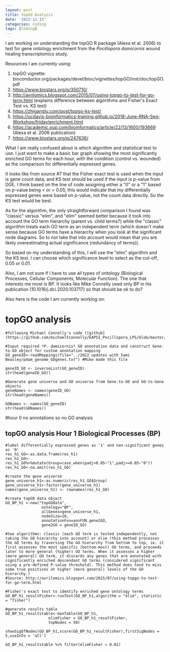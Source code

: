 ```yaml
---
layout: post
title: topGO Analysis
date: '2022-11-15'
categories: Coding
tags: [Coding]
---
```


I am working on understanding the topGO R package (Alexa et al. 2006) to test for gene ontology enrichment from the *Pocillopora damicornis* wound healing transcriptomics study.

Resources I am currently using:
1. topGO vignette: bioconductor.org/packages/devel/bioc/vignettes/topGO/inst/doc/topGO.pdf
2. https://www.biostars.org/p/350710/
3. http://avrilomics.blogspot.com/2015/07/using-topgo-to-test-for-go-term.html (explains difference between algorithms and Fisher's Exact Test vs. KS test)
4. https://zhiganglu.com/post/topgo-ks-test/
5. https://ucdavis-bioinformatics-training.github.io/2018-June-RNA-Seq-Workshop/friday/enrichment.html
6. https://academic.oup.com/bioinformatics/article/22/13/1600/193669 (Alexa et al. 2006 publication)
7. https://www.biostars.org/p/247636/

What I am really confused about is which algorithm and statistical test to use. I just want to make a basic bar graph showing the most significantly enriched GO terms for each hour, with the condition (control vs. wounded) as the comparison for differentially expressed genes.

It looks like from source #7 that the Fisher exact test is used when the input is gene count data, and KS test should be used if the input is p-value from DGE. I think based on the line of code assigning either a "0" or a "1" based on p-value being < or > 0.05, this would indicate that my differentially expressed genes were based on p-value, not the count data directly. So the KS test would be best. 

As for the algorithm, the only straightforward comparison I found was "classic" versus "elim", and "elim" seemed better because it took into account the GO term hierarchy (parent vs. child terms?) while the "classic" algorithm treats each GO term as an independent term (which doesn't make sense because GO terms have a hierarchy when you look at the significant node diagrams. So to not take that into account would mean that you are likely overestimating actual significance (redundancy of terms)). 

So based on my understanding of this, I will use the "elim" algorithm and the KS test. I can choose which significance level to select as the cut-off, 0.05 or 0.01. 

Also, I am not sure if I have to use all types of ontology (Biological Processes, Cellular Components, Molecular Function). The one that interests me most is BP. It looks like Mike Connelly used only BP in his publication (10.1016/j.dci.2020.103717) so that should be ok to do?

Also here is the code I am currently working on:

# topGO analysis
```{r}
#following Michael Connelly's code ([github](https://github.com/michaeltconnelly/EAPSI_Pocillopora_LPS/blob/master/Rmd/LPS_topGO_DESeq2_Pdam.Rmd))

#Input required *P. damicornis* GO annotation data and construct Gene-to-GO object for custom annotation mapping
GO_geneID<-readMappings(file="../2022 updates with Sami Beasley/pdam_genome_GOgenes.txt") #Mike made this file

geneID_GO <- inverseList(GO_geneID)
str(head(geneID_GO))

#Generate gene universe and GO universe from Gene-to-GO and GO-to-Gene objects
geneNames <- names(geneID_GO)
str(head(geneNames))

GONames <- names(GO_geneID)
str(head(GONames))
```

#hour 0 no annotations so no GO analysis

## topGO analysis Hour 1 Biological Processes (BP)
```{r}
#label differentially expressed genes as '1' and non-significant genes as '0'
res_h1_GO<-as.data.frame(res_h1)
res_h1_GO<- res_h1_GO%>%mutate(Group=case_when(padj<0.05~"1",padj>=0.05~"0"))
res_h1_GO<-na.omit(res_h1_GO)

#create the gene universe
gene_universe_h1<-as.numeric(res_h1_GO$Group)
gene_universe_h1<-factor(gene_universe_h1)
names(gene_universe_h1) <- rownames(res_h1_GO) 

#create topGO data object
GO_BP_h1 <-new("topGOdata",
                ontology="BP",
                allGenes=gene_universe_h1,
                nodeSize=10,
                annotationFun=annFUN.gene2GO,
                gene2GO = geneID_GO)

#two algorithms: classic (each GO term is tested independently, not taking the GO hierarchy into account) or elim (this method processes the GO terms by traversing the GO hierarchy from bottom to top, ie. it first assesses the most specific (bottom-most) GO terms, and proceeds later to more general (higher) GO terms. When it assesses a higher (more general) GO term, it discards any genes that are annotated with significantly enriched descendant GO terms (considered significant using a pre-defined P-value threshold). This method does tend to miss some true positives at higher (more general) levels of the GO hierarchy.)
#Source: http://avrilomics.blogspot.com/2015/07/using-topgo-to-test-for-go-term.html 

#Fisher's exact test to identify enriched gene ontology terms
GO_BP_h1_resultFisher<-runTest(GO_BP_h1,algorithm = "elim", statistic = "fisher")

#generate results table
GO_BP_h1_resultstable<-GenTable(GO_BP_h1, 
                   elimFisher = GO_BP_h1_resultFisher,
                   topNodes = 50)

showSigOfNodes(GO_BP_h1,score(GO_BP_h1_resultFisher),firstSigNodes = 5,useInfo = 'all')

GO_BP_h1_resultstable %>% filter(elimFisher < 0.01)
```
